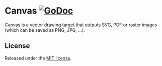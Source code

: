 # Canvas <a name="canvas"></a> [![GoDoc](http://godoc.org/github.com/tdewolff/canvas?status.svg)](http://godoc.org/github.com/tdewolff/canvas)

Canvas is a vector drawing target that outputs SVG, PDF or raster images (which can be saved as PNG, JPG, ...).

## License
Released under the [MIT license](LICENSE.md).
